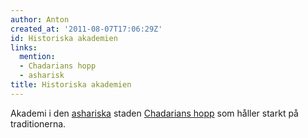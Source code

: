 ```yaml
---
author: Anton
created_at: '2011-08-07T17:06:29Z'
id: Historiska akademien
links:
  mention:
  - Chadarians hopp
  - asharisk
title: Historiska akademien
---
```


Akademi i den [ashariska] staden [Chadarians hopp] som håller starkt på traditionerna.

  [ashariska]: asharisk
  [Chadarians hopp]: Chadarians_hopp
